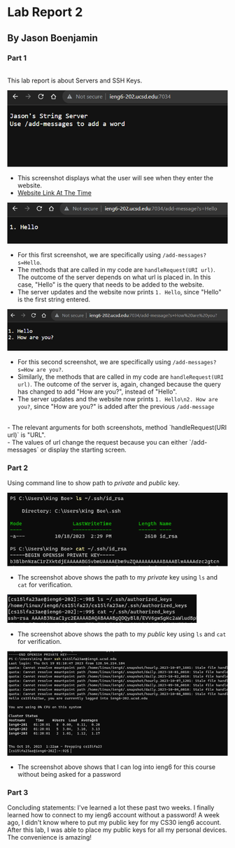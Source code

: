 # Lab Report 2
## By Jason Boenjamin
### Part 1
<br>
This lab report is about Servers and SSH Keys.
<br>

![Image](CSE15_Lab2_SC1.png)
- This screenshot displays what the user will see when they enter the website.
- [Website Link At The Time](http://ieng-202.ucsd.edu:7034)

![Image](CSE15_Lab2_SC2.png)
- For this first screenshot, we are specifically using `/add-messages?s=Hello`.
 - The methods that are called in my code are  `handleRequest(URI url)`. The outcome of the server depends on what url is placed in. In this case, "Hello" is the query that needs to be added to the website.
 - The server updates and the website now prints `1. Hello`, since "Hello" is the first string entered.

![Image](CSE15_Lab2_SC3.png)
- For this second screenshot, we are specifically using `/add-messages?s=How are you?`.
- Similarly, the methods that are called in my code are `handleRequest(URI url)`. The outcome of the server is, again, changed because the query has changed to add "How are you?", instead of "Hello".
- The server updates and the website now prints `1. Hello\n2. How are you?`, since "How are you?" is added after the previous `/add-message`


<br>
- The relevant arguments for both screenshots, method `handleRequest(URI url)` is "URL".
<br>
- The values of url change the request because you can either `/add-messages` or display the starting screen.
<br>



### Part 2

Using command line to show path to *private* and *public* key.

![Image](CSE15_Lab2_SC4.png)
* The screenshot above shows the path to my *private* key using `ls` and `cat` for verification.
  
![Image](CSE15_Lab2_SC5.png)
* The screenshot above shows the path to my *public* key using `ls` and `cat` for verification.
  
![Image](CSE15_Lab2_SC6.png)
* The screenshot above shows that I can log into ieng6 for this course without being asked for a password

### Part 3
Concluding statements:
I've learned a lot these past two weeks. I finally learned how to connect to my ieng6 account without a password! A week ago, I didn't know where to put my public key for my CS30 ieng6 account. After this lab, I was able to place my public keys for all my personal devices. The convenience is amazing!

